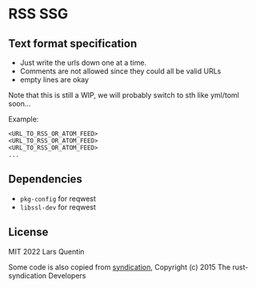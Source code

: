 # RSS SSG

## Text format specification
- Just write the urls down one at a time.
- Comments are not allowed since they could all be valid URLs
- empty lines are okay

Note that this is still a WIP, we will probably switch to sth like yml/toml soon...

Example: 
```
<URL_TO_RSS_OR_ATOM_FEED>
<URL_TO_RSS_OR_ATOM_FEED>
<URL_TO_RSS_OR_ATOM_FEED>
...
```

## Dependencies
- `pkg-config` for reqwest
- `libssl-dev` for reqwest

## License

MIT 2022 Lars Quentin

Some code is also copied from [syndication](https://github.com/rust-syndication/syndication/blob/master/LICENSE-MIT), Copyright (c) 2015 The rust-syndication Developers
